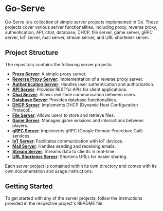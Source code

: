 # Go-Serve

Go-Serve is a collection of simple server projects implemented in Go. These projects cover various server functionalities, including proxy, reverse proxy, authentication, API, chat, database, DHCP, file server, game server, gRPC server, IoT server, mail server, stream server, and URL shortener server.

## Project Structure

The repository contains the following server projects:

- [**Proxy Server**](./proxy-server/): A simple proxy server.
- [**Reverse Proxy Server**](./reverse-proxy/): Implementation of a reverse proxy server.
- [**Authentication Server**](./auth-server/): Handles user authentication and authorization.
- [**API Server**](./api-server/): Provides RESTful APIs for client applications.
- [**Chat Server**](./chat-server/): Allows real-time communication between users.
- [**Database Server**](./database-server/): Provides database functionalities.
- [**DHCP Server**](./dhcp-server/): Implements DHCP (Dynamic Host Configuration Protocol).
- [**File Server**](./file-server/): Allows users to store and retrieve files.
- [**Game Server**](./game-server/): Manages game sessions and interactions between players.
- [**gRPC Server**](./grpc-server/): Implements gRPC (Google Remote Procedure Call) services.
- [**IoT Server**](./iot-server/): Facilitates communication with IoT devices.
- [**Mail Server**](./mail-server/): Handles sending and receiving emails.
- [**Stream Server**](./stream-server/): Streams data to clients in real-time.
- [**URL Shortener Server**](./url-shortener-server/): Shortens URLs for easier sharing.

Each server project is contained within its own directory and comes with its own documentation and usage instructions.

## Getting Started

To get started with any of the server projects, follow the instructions provided in the respective project's README file.
